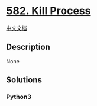 # [582. Kill Process](https://leetcode.com/problems/kill-process)

[中文文档](/leetcode/0500-0599/0582.Kill%20Process/README.md)

## Description

None

## Solutions

<!-- tabs:start -->

### **Python3**

```python

```

<!-- tabs:end -->
